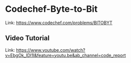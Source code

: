 # Codechef-Byte-to-Bit
Link: https://www.codechef.com/problems/BITOBYT
## Video Tutorial
Link: https://www.youtube.com/watch?v=EbgOk_IDl1I&feature=youtu.be&ab_channel=code_report
